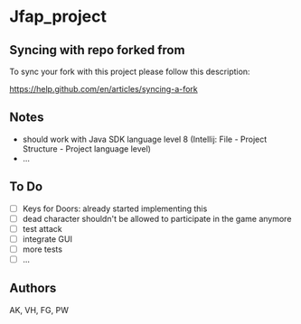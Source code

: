 # Jfap_project

## Syncing with repo forked from
To sync your fork with this project please follow this description:

https://help.github.com/en/articles/syncing-a-fork

## Notes
- should work with Java SDK language level 8 (Intellij: File - Project Structure - Project language level)
- ...

## To Do
- [ ] Keys for Doors: already started implementing this  
- [ ] dead character shouldn't be allowed to participate in the game anymore
- [ ] test attack
- [ ] integrate GUI  
- [ ] more tests  
- [ ] ...  

## Authors
AK, VH, FG, PW
